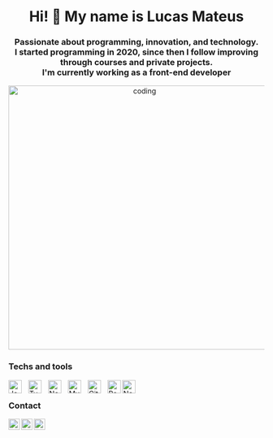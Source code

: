 <h1 align="center">Hi! 👋 My name is Lucas Mateus</h1>
<h3 align="center">
 Passionate about programming, innovation, and technology. <br/>
 I started programming in 2020, since then I follow improving through courses and private projects. <br/>
 I'm currently working as a front-end developer
</h3>



<p align="center"><img align="center" alt="coding" width="520px" src="https://user-images.githubusercontent.com/69019354/157346296-0d0d18a2-330f-4b75-a081-56d40fd505cf.gif">
<!--- <p align="center"><img align="center" alt="coding" src="https://user-images.githubusercontent.com/69019354/157337268-a37e4262-3119-48f4-9de7-bcc4149cb7b3.gif"></p>--->
  
### Techs and tools
<img align="left" alt="JavaScript" width="26px" src="https://cdn.jsdelivr.net/gh/devicons/devicon/icons/javascript/javascript-original.svg" style="padding-right:10px;" />
<img align="left" alt="Typescript" width="26px" src="https://cdn.jsdelivr.net/gh/devicons/devicon/icons/typescript/typescript-original.svg" style="padding-right:10px;" />
<img align="left" alt="Node.js" width="26px" src="https://cdn.jsdelivr.net/gh/devicons/devicon/icons/nodejs/nodejs-original.svg" style="padding-right:10px;" />
<img align="left" alt="MySQL" width="26px" src="https://cdn.jsdelivr.net/gh/devicons/devicon/icons/mysql/mysql-original.svg" style="padding-right:10px;" />
<img align="left" alt="Git" width="26px" src="https://cdn.jsdelivr.net/gh/devicons/devicon/icons/git/git-original.svg" style="padding-right:10px;" />
<img align="left" alt="Reactjs" width="26px"  src="https://reactnative.dev/img/header_logo.svg"/>
<img align="left" alt="Nextjs" width="26px" src="https://cdn.jsdelivr.net/gh/devicons/devicon/icons/nextjs/nextjs-original.svg" />

<br/>

### Contact

<a href="https://www.linkedin.com/in/lucas-mateus-770219198/" target="_blank">
  <img align="left" alt="Lucas's Linkedin" width="22px" src="https://edent.github.io/SuperTinyIcons/images/svg/linkedin.svg" />
</a>
<!--- <a href="">
  <img align="left" alt="Lucas | Twitter" width="22px" src="https://edent.github.io/SuperTinyIcons/images/svg/twitter.svg" />
</a>
--->
<a href="https://discordapp.com/users/467094871065231381" target="_blank">
  <img align="left" alt="Lucas's Discord" width="22px" src="https://edent.github.io/SuperTinyIcons/images/svg/discord.svg" />
</a>
<a href="mailto:lucas-mateus.dc@hotmail.com">
  <img align="left" alt="Lucas | Email" width="22px" src="https://edent.github.io/SuperTinyIcons/images/svg/outlook.svg" />
</a>


